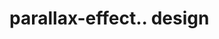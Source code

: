 # parallax-effect.. design                                                                                                                                                                                                                                                                                                                                                                             
                                     

